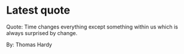 # Latest quote 

Quote: Time changes everything except something within us which is always surprised by change. 

By: Thomas Hardy
